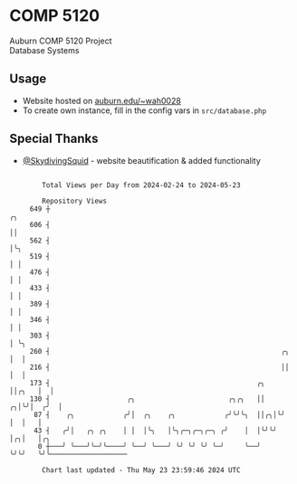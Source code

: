 # COMP 5120
Auburn COMP 5120 Project  
Database Systems

## Usage
- Website hosted on [auburn.edu/~wah0028](https://webhome.auburn.edu/~wah0028/)
- To create own instance, fill in the config vars in `src/database.php`

## Special Thanks
- [@SkydivingSquid](https://github.com/SkydivingSquid) - website beautification & added functionality

```

        Total Views per Day from 2024-02-24 to 2024-05-23

        Repository Views
     649 ┼                                                                ╭╮
     606 ┤                                                                ││
     562 ┤                                                                │╰╮
     519 ┤                                                                │ │
     476 ┤                                                                │ │
     433 ┤                                                                │ │
     389 ┤                                                                │ │
     346 ┤                                                                │ │
     303 ┤                                                                │ ╰╮
     260 ┤                                                         ╭╮     │  │
     216 ┤                                                         ││     │  │
     173 ┤                                                   ╭╮    ││╭╮   │  │
     130 ┤                   ╭╮                       ╭╮╭╮   ││  ╭╮│╰╯│  ╭╯  │
      87 ┤    ╭╮            ╭╯│  ╭╮    ╭╮            ╭╯╰╯╰╮  ││╭╮│╰╯  │  │   │
      43 ┤   ╭╯│   ╭╮ ╭╮    │ │  │╰╮   │╰╮╭─╮╭─╮╭─╮ ╭╯    │  │╰╯╰╯    │╭╮│   │╭╮
       0 ┼───╯ ╰───╯╰─╯╰────╯ ╰──╯ ╰───╯ ╰╯ ╰╯ ╰╯ ╰─╯     ╰──╯        ╰╯╰╯   ╰╯╰───────────────────

        Chart last updated - Thu May 23 23:59:46 2024 UTC
        
```
